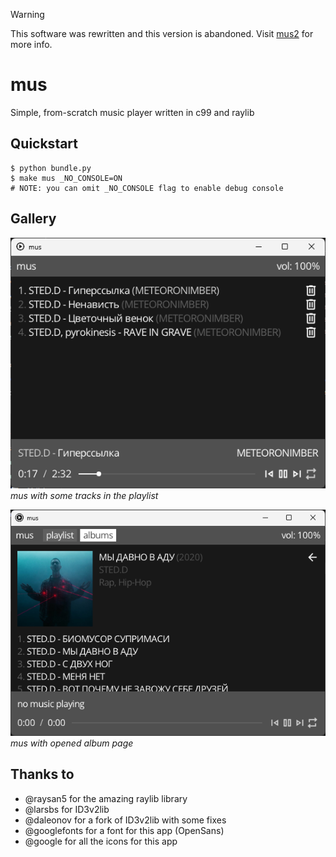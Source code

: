 
> [!WARNING]
> This software was rewritten and this version is abandoned. Visit [mus2](https://github.com/thisisignitedoreo/mus2) for more info.

# mus
Simple, from-scratch music player written in c99 and raylib

## Quickstart
```shell
$ python bundle.py
$ make mus _NO_CONSOLE=ON
# NOTE: you can omit _NO_CONSOLE flag to enable debug console
```

## Gallery
![Screenshot 1](screenshots/1.png)<br/>
_mus with some tracks in the playlist_

![Screenshot 2](screenshots/2.png)<br/>
_mus with opened album page_

## Thanks to
- @raysan5 for the amazing raylib library
- @larsbs for ID3v2lib
- @daleonov for a fork of ID3v2lib with some fixes
- @googlefonts for a font for this app (OpenSans)
- @google for all the icons for this app
